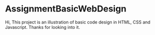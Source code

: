 # AssignmentBasicWebDesign
Hi,
This project is an illustration of basic code design in HTML, CSS and Javascript.
Thanks for looking into it.
